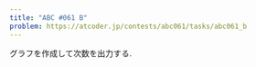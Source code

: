 ```yaml
---
title: "ABC #061 B"
problem: https://atcoder.jp/contests/abc061/tasks/abc061_b
---
```

グラフを作成して次数を出力する.
